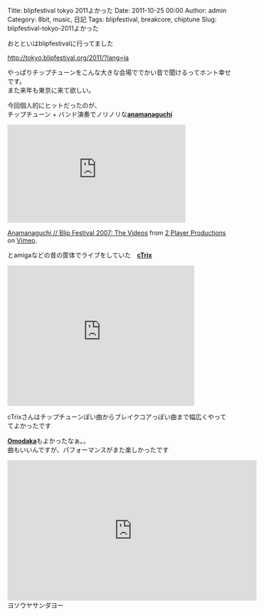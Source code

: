 Title: blipfestival tokyo 2011よかった
Date: 2011-10-25 00:00
Author: admin
Category: 8bit, music, 日記
Tags: blipfestival, breakcore, chiptune
Slug: blipfestival-tokyo-2011よかった

おとといはblipfestivalに行ってました

[http://tokyo.blipfestival.org/2011/?lang=ja  
](http://tokyo.blipfestival.org/2011/?lang=ja)

やっぱりチップチューンをこんな大きな会場ででかい音で聞けるってホント幸せです。  
また来年も東京に来て欲しい。

今回個人的にヒットだったのが、  
チップチューン + バンド演奏でノリノリな[**anamanaguchi**  
](http://anamanaguchi.com/)  

<iframe src="http://player.vimeo.com/video/4218457?color=ff000d" width="400" height="220" frameborder="0" webkitallowfullscreen allowfullscreen></iframe>

[Anamanaguchi // Blip Festival 2007: The
Videos](http://vimeo.com/4218457) from [2 Player
Productions](http://vimeo.com/twoplayer) on [Vimeo](http://vimeo.com).

とamigaなどの昔の筐体でライブをしていた　[**cTrix**](http://chipmusic.syntaxparty.org/ctrix.html)  

<iframe src="http://www.youtube.com/embed/1shXj6h3cGI" frameborder="0" width="420" height="315"></iframe>

cTrixさんはチップチューンぽい曲からブレイクコアっぽい曲まで幅広くやっててよかったです

[**Omodaka**](http://fareastrecording.com/)もよかったなぁ。。  
曲もいいんですが、パフォーマンスがまた楽しかったです  

<iframe src="http://www.youtube.com/embed/0yTrwFPVfzA" frameborder="0" width="560" height="315"></iframe>  
ヨソウヤサンダヨー
